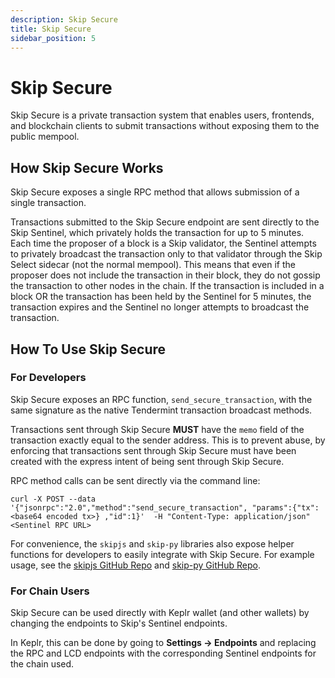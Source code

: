```yaml
---
description: Skip Secure
title: Skip Secure
sidebar_position: 5
---
```


# Skip Secure

Skip Secure is a private transaction system that enables users, frontends, and blockchain clients to submit transactions without exposing them to the public mempool.

## How Skip Secure Works

Skip Secure exposes a single RPC method that allows submission of a single transaction.

Transactions submitted to the Skip Secure endpoint are sent directly to the Skip Sentinel, which privately holds the transaction for up to 5 minutes.
Each time the proposer of a block is a Skip validator, the Sentinel attempts to privately broadcast the transaction only to that validator through the Skip Select sidecar (not the normal mempool).
This means that even if the proposer does not include the transaction in their block, they do not gossip the transaction to other nodes in the chain.
If the transaction is included in a block OR the transaction has been held by the Sentinel for 5 minutes, the transaction expires and the Sentinel no longer attempts to broadcast the transaction.

## How To Use Skip Secure

### For Developers

Skip Secure exposes an RPC function, `send_secure_transaction`, with the same signature as the native Tendermint transaction broadcast methods.

Transactions sent through Skip Secure **MUST** have the `memo` field of the transaction exactly equal to the sender address. This is to prevent abuse, by enforcing that transactions sent through Skip Secure must have been created with the express intent of being sent through Skip Secure.

RPC method calls can be sent directly via the command line:

```
curl -X POST --data '{"jsonrpc":"2.0","method":"send_secure_transaction", "params":{"tx": <base64 encoded tx>} ,"id":1}'  -H "Content-Type: application/json" <Sentinel RPC URL>
```

For convenience, the `skipjs` and `skip-py` libraries also expose helper functions for developers to easily integrate with Skip Secure.
For example usage, see the [skipjs GitHub Repo](https://github.com/skip-mev/skipjs) and [skip-py GitHub Repo](https://github.com/skip-mev/skip-py).

### For Chain Users

Skip Secure can be used directly with Keplr wallet (and other wallets) by changing the endpoints to Skip's Sentinel endpoints.

In Keplr, this can be done by going to **Settings -> Endpoints** and replacing the RPC and LCD endpoints with the corresponding Sentinel endpoints for the chain used.
